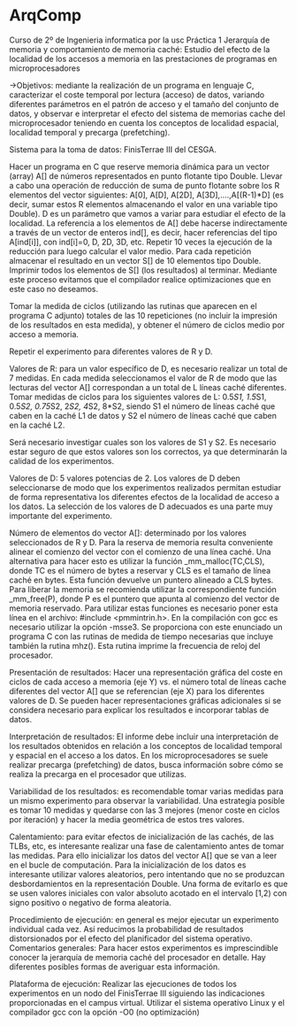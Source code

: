 # ArqComp
Curso de 2º de Ingenieria informatica por la usc
Práctica 1
Jerarquía de memoria y comportamiento de memoria caché: Estudio del
efecto de la localidad de los accesos a memoria en las prestaciones de
programas en microprocesadores

->Objetivos: mediante la realización de un programa en lenguaje C, caracterizar el coste temporal por lectura
(acceso) de datos, variando diferentes parámetros en el patrón de acceso y el tamaño del conjunto de datos, y
observar e interpretar el efecto del sistema de memorias cache del microprocesador teniendo en cuenta los
conceptos de localidad espacial, localidad temporal y precarga (prefetching).

Sistema para la toma de datos: FinisTerrae III del CESGA.

Hacer un programa en C que reserve memoria dinámica para un vector (array) A[] de números representados
en punto flotante tipo Double. Llevar a cabo una operación de reducción de suma de punto flotante sobre los R
elementos del vector siguientes: A[0], A[D], A[2D], A[3D],....,A[(R-1)*D] (es decir, sumar estos R elementos
almacenando el valor en una variable tipo Double). D es un parámetro que vamos a variar para estudiar el
efecto de la localidad. La referencia a los elementos de A[] debe hacerse indirectamente a través de un vector
de enteros ind[], es decir, hacer referencias del tipo A[ind[i]], con ind[i]=0, D, 2D, 3D, etc.
Repetir 10 veces la ejecución de la reducción para luego calcular el valor medio. Para cada repetición
almacenar el resultado en un vector S[] de 10 elementos tipo Double. Imprimir todos los elementos de S[] (los
resultados) al terminar. Mediante este proceso evitamos que el compilador realice optimizaciones que en este
caso no deseamos.

Tomar la medida de ciclos (utilizando las rutinas que aparecen en el programa C adjunto) totales de las 10
repeticiones (no incluir la impresión de los resultados en esta medida), y obtener el número de ciclos medio
por acceso a memoria.

Repetir el experimento para diferentes valores de R y D.

Valores de R: para un valor específico de D, es necesario realizar un total de 7 medidas. En cada medida
seleccionamos el valor de R de modo que las lecturas del vector A[] correspondan a un total de L líneas caché
diferentes. Tomar medidas de ciclos para los siguientes valores de L: 0.5*S1, 1.5*S1, 0.5*S2, 0.75*S2, 2*S2,
4*S2, 8*S2, siendo S1 el número de líneas caché que caben en la caché L1 de datos y S2 el número de líneas
caché que caben en la caché L2.

Será necesario investigar cuales son los valores de S1 y S2. Es necesario estar seguro de que estos valores son
los correctos, ya que determinarán la calidad de los experimentos.

Valores de D: 5 valores potencias de 2. Los valores de D deben seleccionarse de modo que los experimentos
realizados permitan estudiar de forma representativa los diferentes efectos de la localidad de acceso a los
datos. La selección de los valores de D adecuados es una parte muy importante del experimento.

Número de elementos do vector A[]: determinado por los valores seleccionados de R y D. Para la reserva de
memoria resulta conveniente alinear el comienzo del vector con el comienzo de una línea caché. Una
alternativa para hacer esto es utilizar la función _mm_malloc(TC,CLS), donde TC es el número de bytes a
reservar y CLS es el tamaño de línea caché en bytes. Esta función devuelve un puntero alineado a CLS bytes.
Para liberar la memoria se recomienda utilizar la correspondiente función _mm_free(P), donde P es el puntero
que apunta al comienzo del vector de memoria reservado. Para utilizar estas funciones es necesario poner esta
línea en el archivo: #include <pmmintrin.h>. En la compilación con gcc es necesario utilizar la opción -msse3.
Se proporciona con este enunciado un programa C con las rutinas de medida de tiempo necesarias que incluye
también la rutina mhz(). Esta rutina imprime la frecuencia de reloj del procesador.

Presentación de resultados: Hacer una representación gráfica del coste en ciclos de cada acceso a memoria
(eje Y) vs. el número total de líneas cache diferentes del vector A[] que se referencian (eje X) para los diferentes
valores de D. Se pueden hacer representaciones gráficas adicionales si se considera necesario para explicar los
resultados e incorporar tablas de datos.

Interpretación de resultados: El informe debe incluir una interpretación de los resultados obtenidos en
relación a los conceptos de localidad temporal y espacial en el acceso a los datos. En los microprocesadores se
suele realizar precarga (prefetching) de datos, busca información sobre cómo se realiza la precarga en el
procesador que utilizas.

Variabilidad de los resultados: es recomendable tomar varias medidas para un mismo experimento para
observar la variabilidad. Una estrategia posible es tomar 10 medidas y quedarse con las 3 mejores (menor
coste en ciclos por iteración) y hacer la media geométrica de estos tres valores.

Calentamiento: para evitar efectos de inicialización de las cachés, de las TLBs, etc, es interesante realizar una
fase de calentamiento antes de tomar las medidas. Para ello inicializar los datos del vector A[] que se van a leer
en el bucle de computación. Para la inicialización de los datos es interesante utilizar valores aleatorios, pero
intentando que no se produzcan desbordamientos en la representación Double. Una forma de evitarlo es que
se usen valores iniciales con valor absoluto acotado en el intervalo [1,2) con signo positivo o negativo de forma
aleatoria.

Procedimiento de ejecución: en general es mejor ejecutar un experimento individual cada vez. Así reducimos
la probabilidad de resultados distorsionados por el efecto del planificador del sistema operativo.
Comentarios generales: Para hacer estos experimentos es imprescindible conocer la jerarquía de memoria
caché del procesador en detalle. Hay diferentes posibles formas de averiguar esta información.

Plataforma de ejecución: Realizar las ejecuciones de todos los experimentos en un nodo del FinisTerrae III
siguiendo las indicaciones proporcionadas en el campus virtual. Utilizar el sistema operativo Linux y el
compilador gcc con la opción -O0 (no optimización)
